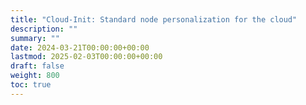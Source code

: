 ```yaml
---
title: "Cloud-Init: Standard node personalization for the cloud"
description: ""
summary: ""
date: 2024-03-21T00:00:00+00:00
lastmod: 2025-02-03T00:00:00+00:00
draft: false
weight: 800
toc: true
---
```

